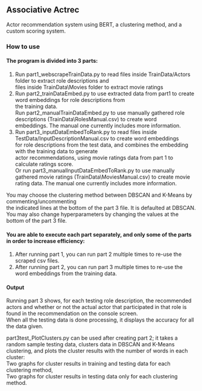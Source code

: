 ## Associative Actrec
Actor recommendation system using BERT, a clustering method, and a custom scoring system.

### How to use
#### The program is divided into 3 parts:
1. Run part1_webscrapeTrainData.py to read files inside TrainData/Actors folder to extract role descriptions and\
files inside TrainData\Movies folder to extract movie ratings
2. Run part2_trainDataEmbed.py to use extracted data from part1 to create word embeddings for role descriptions from\
the training data.\
Run part2_manualTrainDataEmbed.py to use manually gathered role descriptions (TrainData\RolesManual.csv) to create word\
embeddings. The manual one currently includes more information.
3. Run part3_inputDataEmbedToRank.py to read files inside TestData/InputDescriptionManual.csv to create word embeddings\
for role descriptions from the test data, and combines the embedding with the training data to generate\
actor recommendations, using movie ratings data from part 1 to calculate ratings score.\
Or run part3_manualInputDataEmbedToRank.py to use manually gathered movie ratings (TrainData\MoviesManual.csv) to create movie\
rating data. The manual one currently includes more information.

You may choose the clustering method between DBSCAN and K-Means by commenting/uncommenting\
the indicated lines at the bottom of the part 3 file. It is defaulted at DBSCAN.\
You may also change hyperparameters by changing the values at the bottom of the part 3 file.

#### You are able to execute each part separately, and only some of the parts in order to increase efficiency:
1. After running part 1, you can run part 2 multiple times to re-use the scraped csv files.
2. After running part 2, you can run part 3 multiple times to re-use the word embeddings from the training data.

#### Output
Running part 3 shows, for each testing role description, the recommended actors and whether or not the actual actor
that participated in that role is found in the recommendation on the console screen.\
When all the testing data is done processing, it displays the accuracy for all the data given.

part3test_PlotClusters.py can be used after creating part 2; it takes a random sample testing data,
clusters data in DBSCAN and K-Means clustering,
and plots the cluster results with the number of words in each cluster:\
Two graphs for cluster results in training and testing data for each clustering method,\
Two graphs for cluster results in testing data only for each clustering method.

